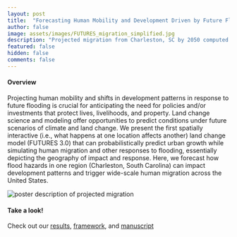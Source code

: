 ```yaml
---
layout: post
title:  "Forecasting Human Mobility and Development Driven by Future Flood Hazard Conditions"
author: false
image: assets/images/FUTURES_migration_simplified.jpg
description: "Projected migration from Charleston, SC by 2050 computed using the FUTURES land change model"
featured: false
hidden: false
comments: false
---
```


<div>

<h4>Overview</h4>
<p> 
Projecting human mobility and shifts in development patterns in response to future flooding is crucial for anticipating the need for policies and/or investments that protect lives, livelihoods, and property. Land change science and modeling offer opportunities to predict conditions under future scenarios of climate and land change. We present the first spatially interactive (i.e., what happens at one location affects another) land change model (FUTURES 3.0) that can probabilistically predict urban growth while simulating human migration and other responses to flooding, essentially depicting the geography of impact and response. Here, we forecast how flood hazards in one region (Charleston, South Carolina) can impact development patterns and trigger wide-scale human migration across the United States. </p>

<p class="mb-5"><img class="shadow-lg" src="{{site.url}}/assets/images/Futures_migration_poster.png" alt="poster description of projected migration" /></p>

<h4>Take a look!</h4>
<p> Check out our <a href="https://doi.org/10.5066/P9BD5V4B">results</a>, <a href="https://mybinder.org/v2/gh/ncsu-landscape-dynamics/futures-model-intro-notebook/main?urlpath=lab/tree/futures_triangle.ipynb">framework</a>, and <a href="https://doi.org/10.1038/s41598-023-46195-9">manuscript</a> </p>


</div>